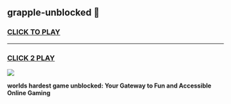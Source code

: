 
## grapple-unblocked 👋
<h3>
<a href="https://premium.freeplayer.one?title=grapple-unblocked&ref=14F">CLICK TO PLAY</a></h3>
<hr>

<h3>
<a href="https://premium.freeplayer.one?title=grapple-unblocked&ref=14F">CLICK 2 PLAY</a>
  
</h3>

<a href="https://premium.freeplayer.one?title=grapple-unblocked&ref=12F/"><img src="https://clearcache.store/games.png"></a>


**worlds hardest game unblocked: Your Gateway to Fun and Accessible Online Gaming**
